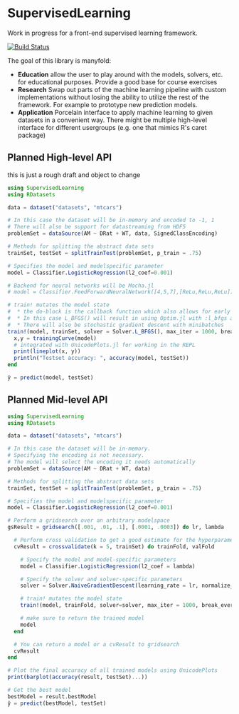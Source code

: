 # SupervisedLearning

Work in progress for a front-end supervised learning framework.

[![Build Status](https://travis-ci.org/Evizero/SupervisedLearning.jl.svg?branch=master)](https://travis-ci.org/Evizero/SupervisedLearning.jl)

The goal of this library is manyfold:

- **Education** allow the user to play around with the models, solvers, etc. for educational purposes. Provide a good base for course exercises
- **Research** Swap out parts of the machine learning pipeline with custom implementations without losing the ability to utilize the rest of the framework. For example to prototype new prediction models.
- **Application** Porcelain interface to apply machine learning to given datasets in a convenient way. There might be multiple high-level interface for different usergroups (e.g. one that mimics R's caret package)

## Planned High-level API

this is just a rough draft and object to change

```Julia
using SupervisedLearning
using RDatasets

data = dataset("datasets", "mtcars")

# In this case the dataset will be in-memory and encoded to -1, 1
# There will also be support for datastreaming from HDF5
problemSet = dataSource(AM ~ DRat + WT, data, SignedClassEncoding)

# Methods for splitting the abstract data sets
trainSet, testSet = splitTrainTest(problemSet, p_train = .75)

# Specifies the model and modelspecific parameter
model = Classifier.LogisticRegression(l2_coef=0.001)

# Backend for neural networks will be Mocha.jl
# model = Classifier.FeedForwardNeuralNetwork([4,5,7],[ReLu,ReLu,ReLu])

# train! mutates the model state
#  * the do-block is the callback function which also allows for early stopping
#  * In this case L_BFGS() will result in using Optim.jl with :l_bfgs as backend
#  * There will also be stochastic gradient descent with minibatches
train!(model, trainSet, solver = Solver.L_BFGS(), max_iter = 1000, break_every = 100) do
  x,y = trainingCurve(model)
  # integrated with UnicodePlots.jl for working in the REPL
  print(lineplot(x, y))
  println("Testset accuracy: ", accuracy(model, testSet))
end

ŷ = predict(model, testSet)
```

## Planned Mid-level API

```Julia
using SupervisedLearning
using RDatasets

data = dataset("datasets", "mtcars")

# In this case the dataset will be in-memory.
# Specifying the encoding is not necessary.
# The model will select the encoding it needs automatically
problemSet = dataSource(AM ~ DRat + WT, data)

# Methods for splitting the abstract data sets
trainSet, testSet = splitTrainTest(problemSet, p_train = .75)

# Specifies the model and modelspecific parameter
model = Classifier.LogisticRegression(l2_coef=0.001)

# Perform a gridsearch over an arbitrary modelspace
gsResult = gridsearch([.001, .01, .1], [.0001, .0003]) do lr, lambda

  # Perform cross validation to get a good estimate for the hyperparameter performance
  cvResult = crossvalidate(k = 5, trainSet) do trainFold, valFold

    # Specify the model and model-specific parameters
    model = Classifier.LogisticRegression(l2_coef = lambda)

    # Specify the solver and solver-specific parameters
    solver = Solver.NaiveGradientDescent(learning_rate = lr, normalize_gradient = false)

    # train! mutates the model state
    train!(model, trainFold, solver=solver, max_iter = 1000, break_every = 100)

    # make sure to return the trained model
    model
  end

  # You can return a model or a cvResult to gridsearch
  cvResult
end

# Plot the final accuracy of all trained models using UnicodePlots
print(barplot(accuracy(result, testSet)...))

# Get the best model
bestModel = result.bestModel
ŷ = predict(bestModel, testSet)
```
